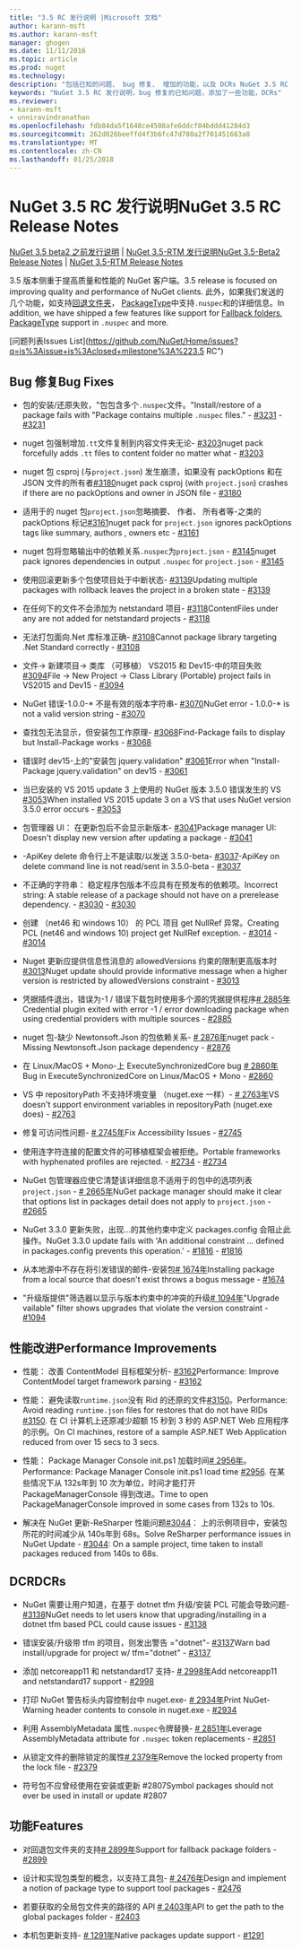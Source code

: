 ```yaml
---
title: "3.5 RC 发行说明 |Microsoft 文档"
author: karann-msft
ms.author: karann-msft
manager: ghogen
ms.date: 11/11/2016
ms.topic: article
ms.prod: nuget
ms.technology: 
description: "包括已知的问题、 bug 修复、 增加的功能，以及 DCRs NuGet 3.5 RC 的发行说明。"
keywords: "NuGet 3.5 RC 发行说明，bug 修复的已知问题，添加了一些功能，DCRs"
ms.reviewer:
- karann-msft
- unniravindranathan
ms.openlocfilehash: fdb84da5f1648ce4508afe6ddcf04bddd41284d3
ms.sourcegitcommit: 262d026beeffd4f3b6fc47d780a2f701451663a8
ms.translationtype: MT
ms.contentlocale: zh-CN
ms.lasthandoff: 01/25/2018
---
```

# <a name="nuget-35-rc-release-notes"></a><span data-ttu-id="e8a25-104">NuGet 3.5 RC 发行说明</span><span class="sxs-lookup"><span data-stu-id="e8a25-104">NuGet 3.5 RC Release Notes</span></span>

<span data-ttu-id="e8a25-105">[NuGet 3.5 beta2 之前发行说明](../release-notes/nuget-3.5-Beta2.md) | [NuGet 3.5-RTM 发行说明](../release-notes/nuget-3.5-RTM.md)</span><span class="sxs-lookup"><span data-stu-id="e8a25-105">[NuGet 3.5-Beta2 Release Notes](../release-notes/nuget-3.5-Beta2.md) | [NuGet 3.5-RTM Release Notes](../release-notes/nuget-3.5-RTM.md)</span></span>

<span data-ttu-id="e8a25-106">3.5 版本侧重于提高质量和性能的 NuGet 客户端。</span><span class="sxs-lookup"><span data-stu-id="e8a25-106">3.5 release is focused on improving quality and performance of NuGet clients.</span></span> <span data-ttu-id="e8a25-107">此外，如果我们发送的几个功能，如支持[回退文件夹](https://github.com/NuGet/Home/issues/2899)， [PackageType](https://github.com/NuGet/Home/issues/2476)中支持`.nuspec`和的详细信息。</span><span class="sxs-lookup"><span data-stu-id="e8a25-107">In addition, we have shipped a few features like support for [Fallback folders](https://github.com/NuGet/Home/issues/2899), [PackageType](https://github.com/NuGet/Home/issues/2476) support in `.nuspec` and more.</span></span>

[<span data-ttu-id="e8a25-108">问题列表</span><span class="sxs-lookup"><span data-stu-id="e8a25-108">Issues List</span></span>](https://github.com/NuGet/Home/issues?q=is%3Aissue+is%3Aclosed+milestone%3A%223.5 RC")

## <a name="bug-fixes"></a><span data-ttu-id="e8a25-109">Bug 修复</span><span class="sxs-lookup"><span data-stu-id="e8a25-109">Bug Fixes</span></span>

* <span data-ttu-id="e8a25-110">包的安装/还原失败，"包包含多个`.nuspec`文件。"</span><span class="sxs-lookup"><span data-stu-id="e8a25-110">Install/restore of a package fails with "Package contains multiple `.nuspec` files."</span></span><span data-ttu-id="e8a25-111"> - [#3231](https://github.com/NuGet/Home/issues/3231)</span><span class="sxs-lookup"><span data-stu-id="e8a25-111"> - [#3231](https://github.com/NuGet/Home/issues/3231)</span></span>

* <span data-ttu-id="e8a25-112">nuget 包强制增加`.tt`文件复制到内容文件夹无论- [#3203](https://github.com/NuGet/Home/issues/3203)</span><span class="sxs-lookup"><span data-stu-id="e8a25-112">nuget pack forcefully adds `.tt` files to content folder no matter what - [#3203](https://github.com/NuGet/Home/issues/3203)</span></span>

* <span data-ttu-id="e8a25-113">nuget 包 csproj (与`project.json`) 发生崩溃，如果没有 packOptions 和在 JSON 文件的所有者[#3180](https://github.com/NuGet/Home/issues/3180)</span><span class="sxs-lookup"><span data-stu-id="e8a25-113">nuget pack csproj (with `project.json`) crashes if there are no packOptions and owner in JSON file - [#3180](https://github.com/NuGet/Home/issues/3180)</span></span>

* <span data-ttu-id="e8a25-114">适用于的 nuget 包`project.json`忽略摘要、 作者、 所有者等-之类的 packOptions 标记[#3161](https://github.com/NuGet/Home/issues/3161)</span><span class="sxs-lookup"><span data-stu-id="e8a25-114">nuget pack for `project.json` ignores packOptions tags like summary, authors , owners etc - [#3161](https://github.com/NuGet/Home/issues/3161)</span></span>

* <span data-ttu-id="e8a25-115">nuget 包将忽略输出中的依赖关系`.nuspec`为`project.json`  -  [#3145](https://github.com/NuGet/Home/issues/3145)</span><span class="sxs-lookup"><span data-stu-id="e8a25-115">nuget pack ignores dependencies in output `.nuspec` for `project.json` - [#3145](https://github.com/NuGet/Home/issues/3145)</span></span>

* <span data-ttu-id="e8a25-116">使用回滚更新多个包使项目处于中断状态- [#3139](https://github.com/NuGet/Home/issues/3139)</span><span class="sxs-lookup"><span data-stu-id="e8a25-116">Updating multiple packages with rollback leaves the project in a broken state - [#3139](https://github.com/NuGet/Home/issues/3139)</span></span>

* <span data-ttu-id="e8a25-117">在任何下的文件不会添加为 netstandard 项目- [#3118](https://github.com/NuGet/Home/issues/3118)</span><span class="sxs-lookup"><span data-stu-id="e8a25-117">ContentFiles under any are not added for netstandard projects - [#3118](https://github.com/NuGet/Home/issues/3118)</span></span>

* <span data-ttu-id="e8a25-118">无法打包面向.Net 库标准正确- [#3108](https://github.com/NuGet/Home/issues/3108)</span><span class="sxs-lookup"><span data-stu-id="e8a25-118">Cannot package library targeting .Net Standard correctly - [#3108](https://github.com/NuGet/Home/issues/3108)</span></span>

* <span data-ttu-id="e8a25-119">文件-> 新建项目-> 类库 （可移植） VS2015 和 Dev15-中的项目失败[#3094](https://github.com/NuGet/Home/issues/3094)</span><span class="sxs-lookup"><span data-stu-id="e8a25-119">File -> New Project -> Class Library (Portable) project fails in VS2015 and Dev15 - [#3094](https://github.com/NuGet/Home/issues/3094)</span></span>

* <span data-ttu-id="e8a25-120">NuGet 错误-1.0.0-\* 不是有效的版本字符串- [#3070](https://github.com/NuGet/Home/issues/3070)</span><span class="sxs-lookup"><span data-stu-id="e8a25-120">NuGet error - 1.0.0-\* is not a valid version string - [#3070](https://github.com/NuGet/Home/issues/3070)</span></span>

* <span data-ttu-id="e8a25-121">查找包无法显示，但安装包工作原理- [#3068](https://github.com/NuGet/Home/issues/3068)</span><span class="sxs-lookup"><span data-stu-id="e8a25-121">Find-Package fails to display but Install-Package works - [#3068](https://github.com/NuGet/Home/issues/3068)</span></span>

* <span data-ttu-id="e8a25-122">错误时 dev15-上的"安装包 jquery.validation" [#3061](https://github.com/NuGet/Home/issues/3061)</span><span class="sxs-lookup"><span data-stu-id="e8a25-122">Error when "Install-Package jquery.validation" on dev15 - [#3061](https://github.com/NuGet/Home/issues/3061)</span></span>

* <span data-ttu-id="e8a25-123">当已安装的 VS 2015 update 3 上使用的 NuGet 版本 3.5.0 错误发生的 VS [#3053](https://github.com/NuGet/Home/issues/3053)</span><span class="sxs-lookup"><span data-stu-id="e8a25-123">When installed VS 2015 update 3 on a VS that uses NuGet version 3.5.0 error occurs - [#3053](https://github.com/NuGet/Home/issues/3053)</span></span>

* <span data-ttu-id="e8a25-124">包管理器 UI： 在更新包后不会显示新版本- [#3041](https://github.com/NuGet/Home/issues/3041)</span><span class="sxs-lookup"><span data-stu-id="e8a25-124">Package manager UI: Doesn't display new version after updating a package - [#3041](https://github.com/NuGet/Home/issues/3041)</span></span>

* <span data-ttu-id="e8a25-125">-ApiKey delete 命令行上不是读取/以发送 3.5.0-beta- [#3037](https://github.com/NuGet/Home/issues/3037)</span><span class="sxs-lookup"><span data-stu-id="e8a25-125">-ApiKey on delete command line is not read/sent in 3.5.0-beta - [#3037](https://github.com/NuGet/Home/issues/3037)</span></span>

* <span data-ttu-id="e8a25-126">不正确的字符串： 稳定程序包版本不应具有在预发布的依赖项。</span><span class="sxs-lookup"><span data-stu-id="e8a25-126">Incorrect string: A stable release of a package should not have on a prerelease dependency.</span></span><span data-ttu-id="e8a25-127"> - [#3030](https://github.com/NuGet/Home/issues/3030)</span><span class="sxs-lookup"><span data-stu-id="e8a25-127"> - [#3030](https://github.com/NuGet/Home/issues/3030)</span></span>

* <span data-ttu-id="e8a25-128">创建 （net46 和 windows 10） 的 PCL 项目 get NullRef 异常。</span><span class="sxs-lookup"><span data-stu-id="e8a25-128">Creating PCL (net46 and windows 10) project get NullRef exception.</span></span><span data-ttu-id="e8a25-129"> - [#3014](https://github.com/NuGet/Home/issues/3014)</span><span class="sxs-lookup"><span data-stu-id="e8a25-129"> - [#3014](https://github.com/NuGet/Home/issues/3014)</span></span>

* <span data-ttu-id="e8a25-130">Nuget 更新应提供信息性消息的 allowedVersions 约束的限制更高版本时[#3013](https://github.com/NuGet/Home/issues/3013)</span><span class="sxs-lookup"><span data-stu-id="e8a25-130">Nuget update should provide informative message when a higher version is restricted by allowedVersions constraint - [#3013](https://github.com/NuGet/Home/issues/3013)</span></span>

* <span data-ttu-id="e8a25-131">凭据插件退出，错误为-1 / 错误下载包时使用多个源的凭据提供程序[# 2885年](https://github.com/NuGet/Home/issues/2885)</span><span class="sxs-lookup"><span data-stu-id="e8a25-131">Credential plugin exited with error -1 / error downloading package when using credential providers with multiple sources - [#2885](https://github.com/NuGet/Home/issues/2885)</span></span>

* <span data-ttu-id="e8a25-132">nuget 包-缺少 Newtonsoft.Json 的包依赖关系- [# 2876年](https://github.com/NuGet/Home/issues/2876)</span><span class="sxs-lookup"><span data-stu-id="e8a25-132">nuget pack - Missing Newtonsoft.Json package dependency - [#2876](https://github.com/NuGet/Home/issues/2876)</span></span>

* <span data-ttu-id="e8a25-133">在 Linux/MacOS + Mono-上 ExecuteSynchronizedCore bug [# 2860年](https://github.com/NuGet/Home/issues/2860)</span><span class="sxs-lookup"><span data-stu-id="e8a25-133">Bug in ExecuteSynchronizedCore on Linux/MacOS + Mono - [#2860](https://github.com/NuGet/Home/issues/2860)</span></span>

* <span data-ttu-id="e8a25-134">VS 中 repositoryPath 不支持环境变量 （nuget.exe 一样）- [# 2763年](https://github.com/NuGet/Home/issues/2763)</span><span class="sxs-lookup"><span data-stu-id="e8a25-134">VS doesn't support environment variables in repositoryPath (nuget.exe does) - [#2763](https://github.com/NuGet/Home/issues/2763)</span></span>

* <span data-ttu-id="e8a25-135">修复可访问性问题- [# 2745年](https://github.com/NuGet/Home/issues/2745)</span><span class="sxs-lookup"><span data-stu-id="e8a25-135">Fix Accessibility Issues - [#2745](https://github.com/NuGet/Home/issues/2745)</span></span>

* <span data-ttu-id="e8a25-136">使用连字符连接的配置文件的可移植框架会被拒绝。</span><span class="sxs-lookup"><span data-stu-id="e8a25-136">Portable frameworks with hyphenated profiles are rejected.</span></span><span data-ttu-id="e8a25-137"> - [#2734](https://github.com/NuGet/Home/issues/2734)</span><span class="sxs-lookup"><span data-stu-id="e8a25-137"> - [#2734](https://github.com/NuGet/Home/issues/2734)</span></span>

* <span data-ttu-id="e8a25-138">NuGet 包管理器应使它清楚该详细信息不适用于的包中的选项列表`project.json`  -  [# 2665年](https://github.com/NuGet/Home/issues/2665)</span><span class="sxs-lookup"><span data-stu-id="e8a25-138">NuGet package manager should make it clear that options list in packages detail does not apply to `project.json` - [#2665](https://github.com/NuGet/Home/issues/2665)</span></span>

* <span data-ttu-id="e8a25-139">NuGet 3.3.0 更新失败，出现...的其他约束中定义 packages.config 会阻止此操作。</span><span class="sxs-lookup"><span data-stu-id="e8a25-139">NuGet 3.3.0 update fails with 'An additional constraint ... defined in packages.config prevents this operation.'</span></span><span data-ttu-id="e8a25-140"> - [#1816](https://github.com/NuGet/Home/issues/1816)</span><span class="sxs-lookup"><span data-stu-id="e8a25-140"> - [#1816](https://github.com/NuGet/Home/issues/1816)</span></span>

* <span data-ttu-id="e8a25-141">从本地源中不存在将引发错误的邮件-安装包[# 1674年](https://github.com/NuGet/Home/issues/1674)</span><span class="sxs-lookup"><span data-stu-id="e8a25-141">Installing package from a local source that doesn't exist throws a bogus message - [#1674](https://github.com/NuGet/Home/issues/1674)</span></span>

* <span data-ttu-id="e8a25-142">"升级版提供"筛选器以显示与版本约束中的冲突的升级[# 1094年](https://github.com/NuGet/Home/issues/1094)</span><span class="sxs-lookup"><span data-stu-id="e8a25-142">"Upgrade vailable" filter shows upgrades that violate the version constraint - [#1094](https://github.com/NuGet/Home/issues/1094)</span></span>

## <a name="performance-improvements"></a><span data-ttu-id="e8a25-143">性能改进</span><span class="sxs-lookup"><span data-stu-id="e8a25-143">Performance Improvements</span></span>

* <span data-ttu-id="e8a25-144">性能： 改善 ContentModel 目标框架分析- [#3162](https://github.com/NuGet/Home/issues/3162)</span><span class="sxs-lookup"><span data-stu-id="e8a25-144">Performance: Improve ContentModel target framework parsing - [#3162](https://github.com/NuGet/Home/issues/3162)</span></span>

* <span data-ttu-id="e8a25-145">性能： 避免读取`runtime.json`没有 Rid 的还原的文件[#3150](https://github.com/NuGet/Home/issues/3150)。</span><span class="sxs-lookup"><span data-stu-id="e8a25-145">Performance: Avoid reading `runtime.json` files for restores that do not have RIDs [#3150](https://github.com/NuGet/Home/issues/3150).</span></span> <span data-ttu-id="e8a25-146">在 CI 计算机上还原减少超额 15 秒到 3 秒的 ASP.NET Web 应用程序的示例。</span><span class="sxs-lookup"><span data-stu-id="e8a25-146">On CI machines, restore of a sample ASP.NET Web Application reduced from over 15 secs to 3 secs.</span></span>

* <span data-ttu-id="e8a25-147">性能： Package Manager Console init.ps1 加载时间[# 2956年](https://github.com/NuGet/Home/issues/2956)。</span><span class="sxs-lookup"><span data-stu-id="e8a25-147">Performance: Package Manager Console init.ps1 load time [#2956](https://github.com/NuGet/Home/issues/2956).</span></span> <span data-ttu-id="e8a25-148">在某些情况下从 132s年到 10 次为单位，时间才能打开 PackageManagerConsole 得到改进。</span><span class="sxs-lookup"><span data-stu-id="e8a25-148">Time to open PackageManagerConsole improved in some cases from 132s to 10s.</span></span>

* <span data-ttu-id="e8a25-149">解决在 NuGet 更新-ReSharper 性能问题[#3044](https://github.com/NuGet/Home/issues/3044)： 上的示例项目中，安装包所花的时间减少从 140s年到 68s。</span><span class="sxs-lookup"><span data-stu-id="e8a25-149">Solve ReSharper performance issues in NuGet Update - [#3044](https://github.com/NuGet/Home/issues/3044): On a sample project, time taken to install packages reduced from 140s to 68s.</span></span>

## <a name="dcrs"></a><span data-ttu-id="e8a25-150">DCR</span><span class="sxs-lookup"><span data-stu-id="e8a25-150">DCRs</span></span>

* <span data-ttu-id="e8a25-151">NuGet 需要让用户知道，在基于 dotnet tfm 升级/安装 PCL 可能会导致问题- [#3138](https://github.com/NuGet/Home/issues/3138)</span><span class="sxs-lookup"><span data-stu-id="e8a25-151">NuGet needs to let users know that upgrading/installing in a dotnet tfm based PCL could cause issues - [#3138](https://github.com/NuGet/Home/issues/3138)</span></span>

* <span data-ttu-id="e8a25-152">错误安装/升级带 tfm 的项目，则发出警告 ="dotnet"- [#3137](https://github.com/NuGet/Home/issues/3137)</span><span class="sxs-lookup"><span data-stu-id="e8a25-152">Warn bad install/upgrade for project w/ tfm="dotnet" - [#3137](https://github.com/NuGet/Home/issues/3137)</span></span>

* <span data-ttu-id="e8a25-153">添加 netcoreapp11 和 netstandard17 支持- [# 2998年](https://github.com/NuGet/Home/issues/2998)</span><span class="sxs-lookup"><span data-stu-id="e8a25-153">Add netcoreapp11 and netstandard17 support - [#2998](https://github.com/NuGet/Home/issues/2998)</span></span>

* <span data-ttu-id="e8a25-154">打印 NuGet 警告标头内容控制台中 nuget.exe- [# 2934年](https://github.com/NuGet/Home/issues/2934)</span><span class="sxs-lookup"><span data-stu-id="e8a25-154">Print NuGet-Warning header contents to console in nuget.exe - [#2934](https://github.com/NuGet/Home/issues/2934)</span></span>

* <span data-ttu-id="e8a25-155">利用 AssemblyMetadata 属性`.nuspec`令牌替换- [# 2851年](https://github.com/NuGet/Home/issues/2851)</span><span class="sxs-lookup"><span data-stu-id="e8a25-155">Leverage AssemblyMetadata attribute for `.nuspec` token replacements - [#2851](https://github.com/NuGet/Home/issues/2851)</span></span>

* <span data-ttu-id="e8a25-156">从锁定文件的删除锁定的属性[# 2379年](https://github.com/NuGet/Home/issues/2379)</span><span class="sxs-lookup"><span data-stu-id="e8a25-156">Remove the locked property from the lock file - [#2379](https://github.com/NuGet/Home/issues/2379)</span></span>

* <span data-ttu-id="e8a25-157">符号包不应曾经使用在安装或更新 #2807</span><span class="sxs-lookup"><span data-stu-id="e8a25-157">Symbol packages should not ever be used in install or update #2807</span></span>

## <a name="features"></a><span data-ttu-id="e8a25-158">功能</span><span class="sxs-lookup"><span data-stu-id="e8a25-158">Features</span></span>

* <span data-ttu-id="e8a25-159">对回退包文件夹的支持[# 2899年](https://github.com/NuGet/Home/issues/2899)</span><span class="sxs-lookup"><span data-stu-id="e8a25-159">Support for fallback package folders - [#2899](https://github.com/NuGet/Home/issues/2899)</span></span>

* <span data-ttu-id="e8a25-160">设计和实现包类型的概念，以支持工具包- [# 2476年](https://github.com/NuGet/Home/issues/2476)</span><span class="sxs-lookup"><span data-stu-id="e8a25-160">Design and implement a notion of package type to support tool packages - [#2476](https://github.com/NuGet/Home/issues/2476)</span></span>

* <span data-ttu-id="e8a25-161">若要获取的全局包文件夹的路径的 API [# 2403年](https://github.com/NuGet/Home/issues/2403)</span><span class="sxs-lookup"><span data-stu-id="e8a25-161">API to get the path to the global packages folder - [#2403](https://github.com/NuGet/Home/issues/2403)</span></span>

* <span data-ttu-id="e8a25-162">本机包更新支持- [# 1291年](https://github.com/NuGet/Home/issues/1291)</span><span class="sxs-lookup"><span data-stu-id="e8a25-162">Native packages update support - [#1291](https://github.com/NuGet/Home/issues/1291)</span></span>
